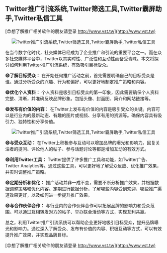 ## **Twitter推广引流系统,Twitter筛选工具,Twitter霸屏助手,Twitter私信工具**

[😍想了解推广相关软件的朋友请登录 http://www.vst.tw](http://www.vst.tw)

 <center><img src="https://vst.tw/MP4/tuiguang/png/1.png" alt="Twitter推广引流系统,Twitter筛选工具,Twitter霸屏助手,Twitter私信工具"></center>

在当今数字化时代，社交媒体已经成为了企业推广和引流的重要平台之一。而在众多社交媒体平台中，Twitter以其实时性、广泛性和互动性而备受青睐。本文将探讨如何利用Twitter推广引流系统，有效吸引目标受众。

**😄了解目标受众：**
在开始任何推广活动之前，首先需要明确自己的目标受众是谁。通过分析受众的兴趣、行为和偏好，可以更好地制定推广策略和内容。

**😄优化个人资料：**
个人资料是吸引目标受众的第一印象，因此需要确保个人资料完整、清晰，并准确反映品牌形象。包括头像、封面图、简介和网站链接等。

**😄发布有价值的内容：**
在Twitter上发布有价值的内容是吸引受众的关键。内容可以是行业内的最新动态、有趣的图片或视频、分享有用的资源等。确保内容具有吸引力、独特性和分享价值。

 <center><img src="https://vst.tw/MP4/tuiguang/png/4.png" alt="Twitter推广引流系统,Twitter筛选工具,Twitter霸屏助手,Twitter私信工具"></center>

**😄与受众互动：**
在Twitter上积极参与互动可以增加品牌的曝光和影响力。回复关注者的提问、评论他人的帖子、参与话题讨论等都是增加互动的有效方式。

**😄利用Twitter工具：**
Twitter提供了许多推广工具和功能，如Twitter广告、Twitter Analytics等。通过这些工具，可以更好地了解受众反应、优化推广效果，并实时调整推广策略。

**😄定期分析和优化：**
推广活动并非一成不变，需要不断分析推广效果，并根据数据调整策略和优化内容。定期进行数据分析，了解哪些内容受到欢迎，哪些推广渠道效果更好，以及如何进一步提升推广效果。

**😄与合作伙伴合作：**
与行业内的合作伙伴合作可以拓展品牌的影响力和受众范围。可以通过互相转发对方的帖子、举办联合活动等方式，实现互利共赢。

总之，利用Twitter推广引流系统可以帮助企业更好地吸引目标受众，提升品牌曝光和影响力。通过深入了解受众、发布有价值的内容、积极互动等方式，可以有效提升推广效果，并实现品牌目标。

[😍想了解推广相关软件的朋友请登录 http://www.vst.tw](http://www.vst.tw)



